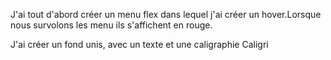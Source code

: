 J'ai tout d'abord créer un menu flex dans lequel j'ai créer un hover.Lorsque nous survolons les menu ils s'affichent en rouge.

J'ai créer un fond unis, avec un texte et une caligraphie Caligri
